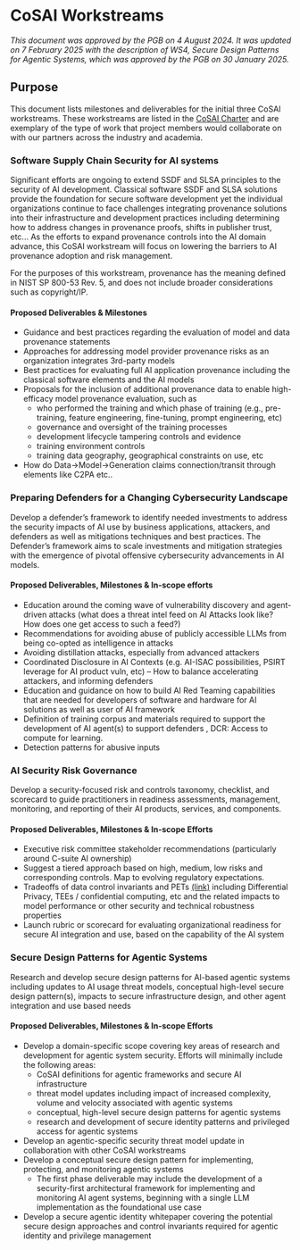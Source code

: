 # CoSAI Workstreams

_This document was approved by the PGB on 4 August 2024. It was updated on 7 February 2025 with the description of WS4, Secure Design Patterns for Agentic Systems, which was approved by the PGB on 30 January 2025._

## Purpose
This document lists milestones and deliverables for the initial three CoSAI workstreams. These workstreams are listed in the [CoSAI Charter](./CHARTER.md) and are exemplary of the type of work that project members would collaborate on with our partners across the industry and academia.

### Software Supply Chain Security for AI systems
Significant efforts are ongoing to extend SSDF and SLSA principles to the security of AI development. Classical software SSDF and SLSA solutions provide the foundation for secure software development yet the individual organizations continue to face challenges integrating provenance solutions into their infrastructure and development practices including determining how to address changes in provenance proofs, shifts in publisher trust, etc... As the efforts to expand provenance controls into the AI domain advance, this CoSAI workstream will focus on lowering the barriers to AI provenance adoption and risk management.

For the purposes of this workstream, provenance has the meaning defined in NIST SP 800-53 Rev. 5, and does not include broader considerations such as copyright/IP. 

#### Proposed Deliverables & Milestones
* Guidance and best practices regarding the evaluation of model and data provenance statements
* Approaches for addressing model provider provenance risks as an organization integrates 3rd-party models
* Best practices for evaluating full AI application provenance including the classical software elements and the AI models
* Proposals for the inclusion of additional provenance data to enable high-efficacy model provenance evaluation, such as
	* who performed the training and which phase of training (e.g., pre-training, feature engineering, fine-tuning, prompt engineering, etc)
	* governance and oversight of the training processes
	* development lifecycle tampering controls and evidence
	* training environment controls
	* training data geography, geographical constraints on use, etc
* How do Data->Model->Generation claims connection/transit through elements like C2PA etc..

### Preparing Defenders for a Changing Cybersecurity Landscape
Develop a defender’s framework to identify needed investments to address the security impacts of AI use by business applications, attackers, and defenders as well as mitigations techniques and best practices. The Defender’s framework aims to scale investments and mitigation strategies with the emergence of pivotal offensive cybersecurity advancements in AI models.

#### Proposed Deliverables, Milestones & In-scope efforts
* Education around the coming wave of vulnerability discovery and agent-driven attacks (what does a threat intel feed on AI Attacks look like?  How does one get access to such a feed?)
* Recommendations for avoiding abuse of publicly accessible LLMs from being co-opted as intelligence in attacks
* Avoiding distillation attacks, especially from advanced attackers
* Coordinated Disclosure in AI Contexts (e.g. AI-ISAC possibilities, PSIRT leverage for AI product vuln, etc) – How to balance accelerating attackers, and informing defenders
* Education and guidance on how to build AI Red Teaming capabilities that are needed for developers of software and hardware for AI solutions as well as user of AI framework
* Definition of training corpus and materials required to support the development of AI agent(s) to support defenders , DCR: Access to compute for learning.
* Detection patterns for abusive inputs

### AI Security Risk Governance 
Develop a security-focused risk and controls taxonomy, checklist, and scorecard to guide practitioners in readiness assessments, management, monitoring, and reporting of their AI products, services, and components. 

#### Proposed Deliverables, Milestones & In-scope Efforts
* Executive risk committee stakeholder recommendations (particularly around C-suite AI ownership)
* Suggest a tiered approach based on high, medium, low risks and corresponding controls. Map to evolving regulatory expectations.
* Tradeoffs of data control invariants and PETs [(link)](https://en.wikipedia.org/wiki/Privacy-enhancing_technologies) including Differential Privacy, TEEs / confidential computing, etc and the related impacts to model performance or other security and technical robustness properties
* Launch rubric or scorecard for evaluating organizational readiness for secure AI integration and use, based on the capability of the AI system

### Secure Design Patterns for Agentic Systems
Research and develop secure design patterns for AI-based agentic systems including updates to AI usage threat models, conceptual high-level secure design pattern(s), impacts to secure infrastructure design, and other agent integration and use based needs

#### Proposed Deliverables, Milestones & In-scope Efforts
* Develop a domain-specific scope covering key areas of research and development for agentic system security. Efforts will minimally include the following areas:  
  * CoSAI definitions for agentic frameworks and secure AI infrastructure   
  * threat model updates including impact of increased complexity, volume and velocity associated with agentic systems  
  * conceptual, high-level secure design patterns for agentic systems  
  * research and development of secure identity patterns and privileged access for agentic systems  
* Develop an agentic-specific security threat model update in collaboration with other CoSAI workstreams  
* Develop a conceptual secure design pattern for implementing, protecting, and monitoring agentic systems  
  * The first phase deliverable may include the development of a security-first architectural framework for implementing and monitoring AI agent systems, beginning with a single LLM implementation as the foundational use case 
* Develop a secure agentic identity whitepaper covering the potential secure design approaches and control invariants required for agentic identity and privilege management 

